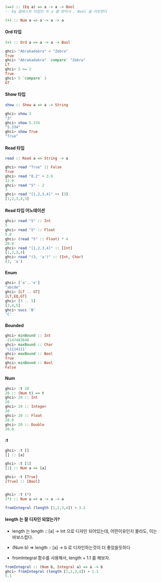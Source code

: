 ```haskell
(==) :: (Eq a) => a -> a -> Bool
-- Eq 클래스의 타입인 두 a 를 받아서 , Bool 을 리턴한다

(+) :: Num a => a -> a -> a
```

#### Ord 타입

```haskell
(<) :: Ord a => a -> a -> Bool

ghci> "Abrakadabra" < "Zebra"
True
ghci> "Abrakadabra" `compare` "Zebra"
LT
ghci> 5 >= 2
True
ghci> 5 `compare` 3
GT
```

#### Show 타입

```haskell
show :: Show a => a -> String

ghci> show 3
"3"
ghci> show 5.334
"5.334"
ghci> show True
"True"
```

#### Read 타입

```haskell
read :: Read a => String -> a

ghci> read "True" || False
True
ghci> read "8.2" + 3.8
12.0
ghci> read "5" - 2
3
ghci> read "[1,2,3,4]" ++ [3]
[1,2,3,4,3]

```

#### Read 타입 어노테이션

```hs
ghci> read "5" :: Int
5
ghci> read "5" :: Float
5.0
ghci> (read "5" :: Float) * 4
20.0
ghci> read "[1,2,3,4]" :: [Int]
[1,2,3,4]
ghci> read "(3, 'a')" :: (Int, Char)
(3, 'a')
```

#### Enum

```hs
ghci> ['a'..'e']
"abcde"
ghci> [LT .. GT]
[LT,EQ,GT]
ghci> [3 .. 5]
[3,4,5]
ghci> succ 'B'
'C'
```

#### Bounded

```hs
ghci> minBound :: Int
-2147483648
ghci> maxBound :: Char
'\1114111'
ghci> maxBound :: Bool
True
ghci> minBound :: Bool
False
```

#### Num

```hs
ghci> :t 20
20 :: (Num t) => t
ghci> 20 :: Int
20
ghci> 20 :: Integer
20
ghci> 20 :: Float
20.0
ghci> 20 :: Double
20.0

```

#### :t

```hs
ghci> :t []
[] :: [a]

ghci> :t [1]
[1] :: Num a => [a]

ghci> :t [True]
[True] :: [Bool]


ghci> :t (*)
(*) :: Num a => a -> a -> a

fromIntegral (length [1,2,3,4]) + 3.2
```

#### length 는 잘 디자인 되었는가?

- length 는 length :: [a] -> Int 으로 디자인 되어있는데,
  어떤이유인지 몰라도, 이는 바보스럽다.

- (Num b) => length :: [a] -> b 로 디자인하는것이 더 좋았을듯하다
- fromIntegral 함수를 사용해서, length + 1.1 를 해보자.

```hs
fromIntegral :: (Num b, Integral a) => a -> b
ghci> fromIntegral (length [1,2,3,4]) + 1.1
5.1
```
